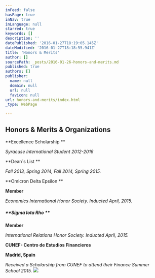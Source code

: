 ```yaml
---
inFeed: false
hasPage: true
inNav: true
inLanguage: null
starred: true
keywords: []
description: ''
datePublished: '2016-01-27T18:19:05.145Z'
dateModified: '2016-01-27T18:18:55.941Z'
title: 'Honors & Merits'
author: []
sourcePath: _posts/2016-01-26-honors-and-merits.md
published: true
authors: []
publisher:
  name: null
  domain: null
  url: null
  favicon: null
url: honors-and-merits/index.html
_type: WebPage

---
```

## Honors & Merits & Organizations

**Excellence Scholarship **

_Syracuse International Student 2012-2016_

**Dean´s List **

_Fall 2013, Spring 2014, Fall 2014, Spring 2015\._

**Omicron Delta Epsilon **

**Member**

_Economics International Honor Society. Inducted April, 2015\._

##### **Sigma lota Rho **

**Member**

_International Relations Honor Society. Inducted April, 2015\._

**CUNEF- Centro de Estudios Financieros**

**Madrid, Spain**

_Received a Scholarship from CUNEF to attend their Finance Summer School 2015\._
![](https://the-grid-user-content.s3-us-west-2.amazonaws.com/a9536cb1-6ed2-4fb0-ac61-603ec3bdd0ae.GIF)